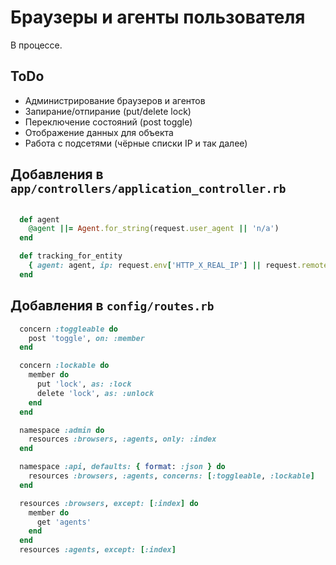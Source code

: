 Браузеры и агенты пользователя
==============================

В процессе.

ToDo
----

 * Администрирование браузеров и агентов
 * Запирание/отпирание (put/delete lock)
 * Переключение состояний (post toggle)
 * Отображение данных для объекта
 * Работа с подсетями (чёрные списки IP и так далее)

Добавления в `app/controllers/application_controller.rb`
--------------------------------------------------------

```ruby

  def agent
    @agent ||= Agent.for_string(request.user_agent || 'n/a')
  end

  def tracking_for_entity
    { agent: agent, ip: request.env['HTTP_X_REAL_IP'] || request.remote_ip }
  end

```

Добавления в `config/routes.rb`
-------------------------------

```ruby
  concern :toggleable do
    post 'toggle', on: :member
  end

  concern :lockable do
    member do
      put 'lock', as: :lock
      delete 'lock', as: :unlock
    end
  end

  namespace :admin do
    resources :browsers, :agents, only: :index
  end

  namespace :api, defaults: { format: :json } do
    resources :browsers, :agents, concerns: [:toggleable, :lockable]
  end

  resources :browsers, except: [:index] do
    member do
      get 'agents'
    end
  end
  resources :agents, except: [:index]
```
